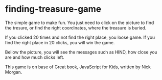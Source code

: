 # finding-treasure-game

The simple game to make fun.
You just need to click on the picture to find the tresure, or find the right 
coordinates, where the treasure is buried.

If you clicked 20 times and not find the right place, you loose game.
If you find the right place in 20 clicks, you will win the game.

Bellow the picture, you will see the messages such as HIND, how close you are and
how much clicks left.

This game is on base of Great book, JavaScript for Kids, written by Nick Morgan. 